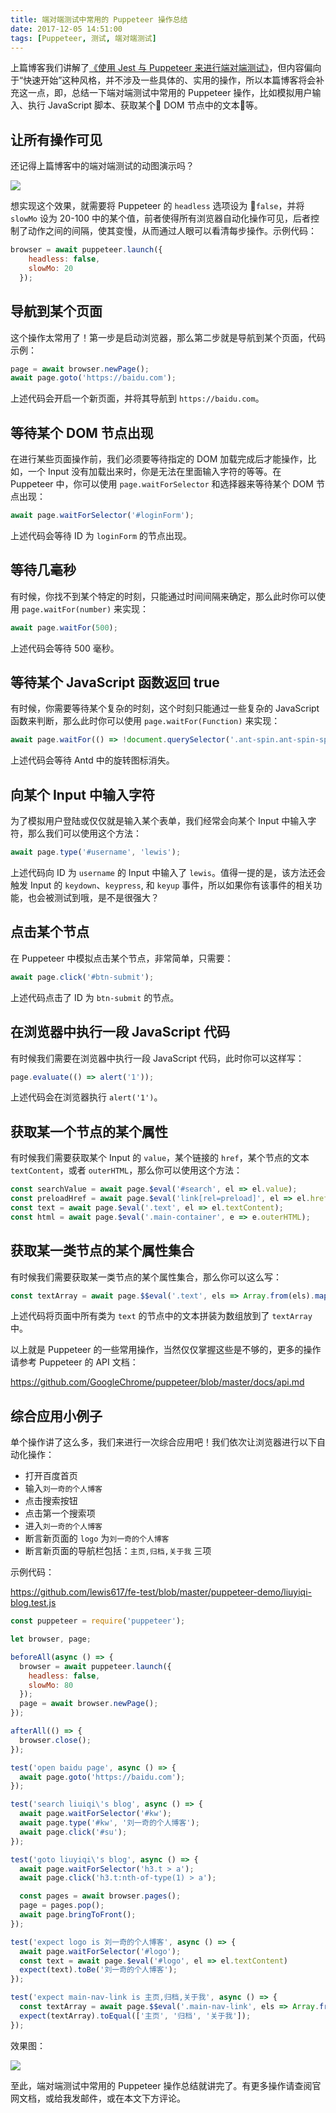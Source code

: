 ```yaml
---
title: 端对端测试中常用的 Puppeteer 操作总结
date: 2017-12-05 14:51:00
tags: [Puppeteer, 测试, 端对端测试]
---
```


上篇博客我们讲解了[《使用 Jest 与 Puppeteer 来进行端对端测试》](http://www.liuyiqi.cn/2017/12/05/e2e-testing-with-jest-and-puppeteer/)，但内容偏向于“快速开始”这种风格，并不涉及一些具体的、实用的操作，所以本篇博客将会补充这一点，即，总结一下端对端测试中常用的 Puppeteer 操作，比如模拟用户输入、执行 JavaScript 脚本、获取某个 DOM 节点中的文本等。

<!--more-->

## 让所有操作可见

还记得上篇博客中的端对端测试的动图演示吗？

![](https://wx2.sinaimg.cn/large/83900b4egy1fm5wgcwvylg20af0jn7wh.gif)

想实现这个效果，就需要将 Puppeteer 的 `headless` 选项设为 `false`，并将 `slowMo` 设为 20-100 中的某个值，前者使得所有浏览器自动化操作可见，后者控制了动作之间的间隔，使其变慢，从而通过人眼可以看清每步操作。示例代码：

```js
browser = await puppeteer.launch({
    headless: false,
    slowMo: 20
  });
```

## 导航到某个页面

这个操作太常用了！第一步是启动浏览器，那么第二步就是导航到某个页面，代码示例：

```js
page = await browser.newPage();
await page.goto('https://baidu.com');
```

上述代码会开启一个新页面，并将其导航到 `https://baidu.com`。

## 等待某个 DOM 节点出现

在进行某些页面操作前，我们必须要等待指定的 DOM 加载完成后才能操作，比如，一个 Input 没有加载出来时，你是无法在里面输入字符的等等。在 Puppeteer 中，你可以使用 `page.waitForSelector` 和选择器来等待某个 DOM 节点出现：

```js
await page.waitForSelector('#loginForm');
```

上述代码会等待 ID 为 `loginForm` 的节点出现。

## 等待几毫秒

有时候，你找不到某个特定的时刻，只能通过时间间隔来确定，那么此时你可以使用 `page.waitFor(number)` 来实现：

```js
await page.waitFor(500);
```

上述代码会等待 500 毫秒。

## 等待某个 JavaScript 函数返回 true

有时候，你需要等待某个复杂的时刻，这个时刻只能通过一些复杂的 JavaScript 函数来判断，那么此时你可以使用 `page.waitFor(Function)` 来实现：

```js
await page.waitFor(() => !document.querySelector('.ant-spin.ant-spin-spinning'));
```

上述代码会等待 Antd 中的旋转图标消失。

## 向某个 Input 中输入字符

为了模拟用户登陆或仅仅就是输入某个表单，我们经常会向某个 Input 中输入字符，那么我们可以使用这个方法：

```js
await page.type('#username', 'lewis');
```

上述代码向 ID 为 `username` 的 Input 中输入了 `lewis`。值得一提的是，该方法还会触发 Input 的 `keydown`、`keypress`, 和 `keyup` 事件，所以如果你有该事件的相关功能，也会被测试到哦，是不是很强大？

## 点击某个节点

在 Puppeteer 中模拟点击某个节点，非常简单，只需要：

```js
await page.click('#btn-submit');
```

上述代码点击了 ID 为 `btn-submit` 的节点。

## 在浏览器中执行一段 JavaScript 代码

有时候我们需要在浏览器中执行一段 JavaScript 代码，此时你可以这样写：

```js
page.evaluate(() => alert('1'));
```

上述代码会在浏览器执行 `alert('1')`。

## 获取某一个节点的某个属性

有时候我们需要获取某个 Input 的 `value`，某个链接的 `href`，某个节点的文本 `textContent`，或者 `outerHTML`，那么你可以使用这个方法：

```js
const searchValue = await page.$eval('#search', el => el.value);
const preloadHref = await page.$eval('link[rel=preload]', el => el.href);
const text = await page.$eval('.text', el => el.textContent);
const html = await page.$eval('.main-container', e => e.outerHTML);
```

## 获取某一类节点的某个属性集合

有时候我们需要获取某一类节点的某个属性集合，那么你可以这么写：

```js
const textArray = await page.$$eval('.text', els => Array.from(els).map(el => el.textContent));
```

上述代码将页面中所有类为 `text` 的节点中的文本拼装为数组放到了 `textArray` 中。


以上就是 Puppeteer 的一些常用操作，当然仅仅掌握这些是不够的，更多的操作请参考 Puppeteer 的 API 文档：

<https://github.com/GoogleChrome/puppeteer/blob/master/docs/api.md>

## 综合应用小例子

单个操作讲了这么多，我们来进行一次综合应用吧！我们依次让浏览器进行以下自动化操作：

- 打开百度首页
- 输入`刘一奇的个人博客`
- 点击搜索按钮
- 点击第一个搜索项
- 进入`刘一奇的个人博客`
- 断言新页面的 `logo` 为`刘一奇的个人博客`
- 断言新页面的导航栏包括：`主页,归档,关于我` 三项

示例代码： 

<https://github.com/lewis617/fe-test/blob/master/puppeteer-demo/liuyiqi-blog.test.js>

```js
const puppeteer = require('puppeteer');

let browser, page;

beforeAll(async () => {
  browser = await puppeteer.launch({
    headless: false,
    slowMo: 80
  });
  page = await browser.newPage();
});

afterAll(() => {
  browser.close();
});

test('open baidu page', async () => {
  await page.goto('https://baidu.com');
});

test('search liuiqi\'s blog', async () => {
  await page.waitForSelector('#kw');
  await page.type('#kw', '刘一奇的个人博客');
  await page.click('#su');
});

test('goto liuyiqi\'s blog', async () => {
  await page.waitForSelector('h3.t > a');
  await page.click('h3.t:nth-of-type(1) > a');

  const pages = await browser.pages();
  page = pages.pop();
  await page.bringToFront();
});

test('expect logo is 刘一奇的个人博客', async () => {
  await page.waitForSelector('#logo');
  const text = await page.$eval('#logo', el => el.textContent)
  expect(text).toBe('刘一奇的个人博客');
});

test('expect main-nav-link is 主页,归档,关于我', async () => {
  const textArray = await page.$$eval('.main-nav-link', els => Array.from(els).map(el => el.textContent));
  expect(textArray).toEqual(['主页', '归档', '关于我']);
});
```

效果图：

![](https://wx1.sinaimg.cn/large/83900b4egy1fm5zpm2qleg20o10jnqn5.gif)

至此，端对端测试中常用的 Puppeteer 操作总结就讲完了。有更多操作请查阅官网文档，或给我发邮件，或在本文下方评论。